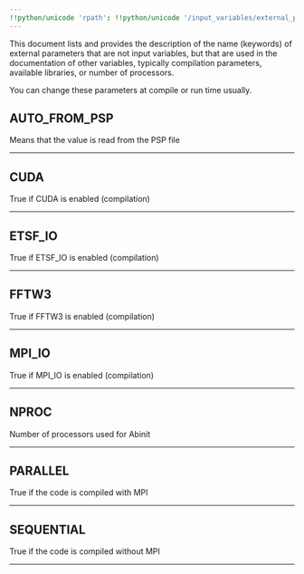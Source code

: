 ```yaml
---
!!python/unicode 'rpath': !!python/unicode '/input_variables/external_parameters.md'
---
```

<!--
This file is automatically generated by mksite.py. All changes will be lost.
Change the input yaml files or the python code
-->
This document lists and provides the description of the name (keywords) of external parameters
that are not input variables, but that are used in the documentation of other variables,
typically compilation parameters, available libraries, or number of processors.

You can change these parameters at compile or run time usually.

## AUTO_FROM_PSP  
Means that the value is read from the PSP file
 * * *
## CUDA  
True if CUDA is enabled (compilation)
 * * *
## ETSF_IO  
True if ETSF_IO is enabled (compilation)
 * * *
## FFTW3  
True if FFTW3 is enabled (compilation)
 * * *
## MPI_IO  
True if MPI_IO is enabled (compilation)
 * * *
## NPROC  
Number of processors used for Abinit
 * * *
## PARALLEL  
True if the code is compiled with MPI
 * * *
## SEQUENTIAL  
True if the code is compiled without MPI
 * * *
